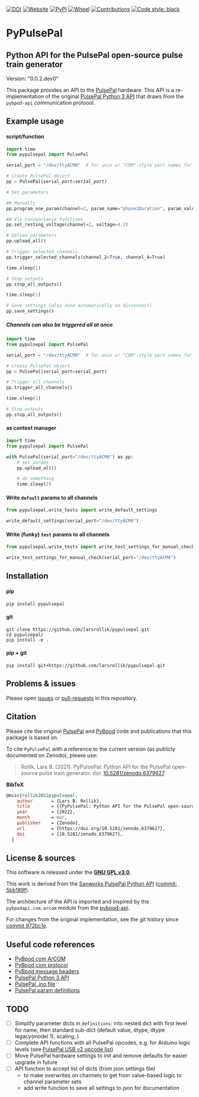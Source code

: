 [![DOI](https://zenodo.org/badge/DOI/10.5281/zenodo.6379627.svg)](https://doi.org/10.5281/zenodo.6379627)
[![Website](https://img.shields.io/website?up_message=online&url=https%3A%2F%2Fgithub.com/larsrollik/pypulsepal)](https://github.com/larsrollik/pypulsepal)
[![PyPI](https://img.shields.io/pypi/v/pypulsepal.svg)](https://pypi.org/project/pypulsepal)
[![Wheel](https://img.shields.io/pypi/wheel/pypulsepal.svg)](https://pypi.org/project/pypulsepal)
[![Contributions](https://img.shields.io/badge/Contributions-Welcome-brightgreen.svg)](https://github.com/larsrollik/pypulsepal/blob/main/CONTRIBUTING.md)
[![Code style: black](https://img.shields.io/badge/code%20style-black-000000.svg)](https://github.com/python/black)


# PyPulsePal
Python API for the PulsePal open-source pulse train generator
---
Version: "0.0.2.dev0"

This package provides an API to the [PulsePal] hardware.
This API is a re-implementation of the original [PulsePal Python 3 API] that draws from the `pybpod-api` communication protoool.

## Example usage

#### script/function
```python
import time
from pypulsepal import PulsePal

serial_port = "/dev/ttyACM0"  # for unix or "COM"-style port names for Windows

# Create PulsePal object
pp = PulsePal(serial_port=serial_port)

# Set parameters

## Manually
pp.program_one_param(channel=2, param_name="phase1Duration", param_value=.002)

## Via convencience functions
pp.set_resting_voltage(channel=2, voltage=4.2)

# Upload parameters
pp.upload_all()

# Trigger selected channels
pp.trigger_selected_channels(channel_2=True, channel_4=True)

time.sleep(1)

# Stop outputs
pp.stop_all_outputs()

time.sleep(1)

# Save settings (also done automatically on disconnect)
pp.save_settings()


```

##### Channels can also be triggered all at once
```python
import time
from pypulsepal import PulsePal

serial_port = "/dev/ttyACM0"  # for unix or "COM"-style port names for Windows

# Create PulsePal object
pp = PulsePal(serial_port=serial_port)

# Trigger all channels
pp.trigger_all_channels()

time.sleep(1)

# Stop outputs
pp.stop_all_outputs()

```

#### as context manager
```python
import time
from pypulsepal import PulsePal

with PulsePal(serial_port="/dev/ttyACM0") as pp:
    # set params
    pp.upload_all()

    # do something
    time.sleep(2)

```

#### Write `default` params to all channels

```python
from pypulsepal.write_tests import write_default_settings

write_default_settings(serial_port="/dev/ttyACM0")

```

#### Write (funky) `test` params to all channels

```python
from pypulsepal.write_tests import write_test_settings_for_manual_check

write_test_settings_for_manual_check(serial_port="/dev/ttyACM0")

```


## Installation
#### pip
```shell
pip install pypulsepal
```
#### git
```shell
git clone https://github.com/larsrollik/pypulsepal.git
cd pypulsepal/
pip install -e .
```
#### pip + git
```shell
pip install git+https://github.com/larsrollik/pypulsepal.git
```

## Problems & issues
Please open [issues](https://github.com/larsrollik/pypulsepal/issues) or [pull-requests](https://github.com/larsrollik/pypulsepal/pulls) in this repository.

## Citation
Please cite the original [PulsePal] and [PyBpod] code and publications that this package is based on.

To cite `PyPulsePal` with a reference to the current version (as publicly documented on Zenodo), please use:
> Rollik, Lars B. (2021). PyPulsePal: Python API for the PulsePal open-source pulse train generator. doi: [10.5281/zenodo.6379627](https://doi.org/10.5281/zenodo.6379627).

**BibTeX**
```BibTeX
@misc{rollik2022pypulsepal,
    author       = {Lars B. Rollik},
    title        = {{PyPulsePal: Python API for the PulsePal open-source pulse train generator}},
    year         = {2022},
    month        = mar,
    publisher    = {Zenodo},
    url          = {https://doi.org/10.5281/zenodo.6379627},
    doi          = {10.5281/zenodo.6379627},
  }
```

## License & sources
This software is released under the **[GNU GPL v3.0](https://github.com/larsrollik/pypulsepal/blob/main/LICENSE)**.

This work is derived from the [Sanworks PulsePal Python API](https://github.com/sanworks/PulsePal/tree/develop) ([commit: 5bb189f](https://github.com/sanworks/PulsePal/commit/5bb189fec8d7435433b8c23f7bae520f92e271af)).

The architecture of the API is imported and inspired by the `pybpodapi.com.arcom` module from the [pybpod-api](https://github.com/pybpod/pybpod-api).

For changes from the original implementation, see the git history since [commit 972bc1e](https://github.com/larsrollik/pypulsepal/commit/972bc1ed3d07b6809e6cbcd05373be3b76ae5b5b).

## Useful code references
- [PyBpod com ArCOM]
- [PyBpod com protocol]
- [PyBpod message headers]
- [PulsePal Python 3 API]
- [PulsePal .ino file]
- [PulsePal param definitions]


## TODO
- [ ] Simplify parameter dicts in `definitions`: into nested dict with first level for name, then standard sub-dict (default value, dtype, dtype legacy(model 1), scaling, )
- [ ] Complete API functions with all PulsePal opcodes, e.g. for Arduino logic levels (see [PulsePal USB v2 opcode list])
- [ ] Move PulsePal hardware settings to init and remove defaults for easier upgrade in future
- [ ] API function to accept list of dicts (from json settings file)
  - to make overwrites on channels to get from value-based logic to channel parameter sets
  - add write function to save all settings to json for documentation

[//]: # (links)
[Pulsepal]: https://github.com/sanworks/PulsePal
[PyBpod]: https://github.com/pybpod/pybpod
[PyBpod com ArCOM]: https://github.com/pybpod/pybpod-api/blob/master/pybpodapi/com/arcom.py
[PyBpod com protocol]: https://github.com/pybpod/pybpod-api/blob/master/pybpodapi/bpod/bpod_com_protocol.py
[PyBpod message headers]: https://github.com/pybpod/pybpod-api/blob/master/pybpodapi/com/protocol/send_msg_headers.py
[PulsePal Python 3 API]: https://github.com/sanworks/PulsePal/blob/develop/Python/Python3/PulsePal.py
[PulsePal .ino file]: https://github.com/sanworks/PulsePal/blob/develop/Firmware/PulsePal_2_0_1/PulsePal_2_0_1.ino
[PulsePal param definitions]: https://sites.google.com/site/pulsepalwiki/matlab-gnu-octave/functions/programpulsepalparam
[PulsePal USB v2 opcode list]: https://sites.google.com/site/pulsepalwiki/usb-serial-interface/usb-interface-v2-x
